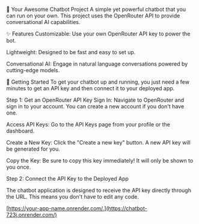 🤖 Your Awesome Chatbot Project
A simple yet powerful chatbot that you can run on your own. This project uses the OpenRouter API to provide conversational AI capabilities.

✨ Features
Customizable: Use your own OpenRouter API key to power the bot.

Lightweight: Designed to be fast and easy to set up.

Conversational AI: Engage in natural language conversations powered by cutting-edge models.

🚀 Getting Started
To get your chatbot up and running, you just need a few minutes to get an API key and then connect it to your deployed app.

Step 1: Get an OpenRouter API Key
Sign In: Navigate to OpenRouter and sign in to your account. You can create a new account if you don't have one.

Access API Keys: Go to the API Keys page from your profile or the dashboard.

Create a New Key: Click the "Create a new key" button. A new API key will be generated for you.

Copy the Key: Be sure to copy this key immediately! It will only be shown to you once.


Step 2: Connect the API Key to the Deployed App

The chatbot application is designed to receive the API key directly through the URL. This means you don't have to edit any code.

[https://your-app-name.onrender.com/.](https://chatbot-723j.onrender.com/)

